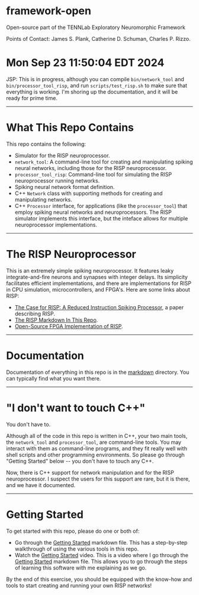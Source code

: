 # framework-open

Open-source part of the TENNLab Exploratory Neuromorphic Framework

Points of Contact: James S. Plank, Catherine D. Schuman, Charles P. Rizzo.

# Mon Sep 23 11:50:04 EDT 2024

JSP: This is in progress, although you can compile `bin/network_tool` and `bin/processor_tool_risp`,
and run `scripts/test_risp.sh` to make sure that everything is working.
I'm shoring up the documentation, and it will be ready for prime time.

-----------------
# What This Repo Contains

This repo contains the following:

- Simulator for the RISP neuroprocessor.
- `network_tool`: A command-line tool for creating and manipulating spiking neural networks,
  including those for the RISP neuroprocessor.
- `processor_tool_risp`: Command-line tool for simulating the RISP neuroprocessor running networks.
- Spiking neural network format definition.
- C++ `Network` class with supporting methods for creating and manipulating networks.
- C++ `Processor` interface, for applications (like the `processor_tool`) that employ spiking
  neural networks and neuroprocessors.  The RISP simulator implements this interface, but the
  inteface allows for multiple neuroprocessor implementations.

-----------------
# The RISP Neuroprocessor

This is an extremely simple spiking neuroprocessor.  It features leaky integrate-and-fire
neurons and synapses with integer delays.  Its simplicity facilitates efficient implementations,
and there are implementations for RISP in CPU simulation, microcontrollers, and FPGA's.
Here are some links about RISP:

- [The Case for RISP: A Reduced Instruction Spiking Processor](https://neuromorphic.eecs.utk.edu/publications/2022-06-29-the-case-for-risp-a-reduced-instruction-spiking-processor/), a paper describing RISP.
- [The RISP Markdown In This Repo](markdown/risp.md).
- [Open-Source FPGA Implementation of RISP](https://github.com/TENNLab-UTK/fpga).

-----------------
# Documentation

Documentation of everything in this repo is in the [markdown](markdown) directory.
You can typically find what you want there.

-----------------
# "I don't want to touch C++"

You don't have to.  

Although all of the code in this repo is written in C++, your two main tools,
the `network_tool` and `processor_tool`, are command-line tools.  You may interact with them as
command-line programs, and they fit really well with shell scripts and other programming
environments.  So please go through "Getting Started" below -- you don't have to touch any C++.

Now, there is C++ support for network manipulation and for the RISP neuroprocessor.  I suspect
the users for this support are rare, but it is there, and we have it documented.

-----------------
# Getting Started

To get started with this repo, please do one or both of:

- Go through the [Getting Started](markdown/getting_started.md) markdown file.  This has
  a step-by-step walkthrough of using the various tools in this repo.
- Watch the [Getting Started](XX) video.  This is a video where I go through the 
  [Getting Started](markdown/getting_started.md) markdown file.  This allows you to go through
  the steps of learning this software with me explaining as we go.

By the end of this exercise, you should be equipped with the know-how and tools to start creating
and running your own RISP networks!
